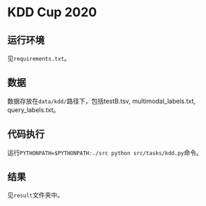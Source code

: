 # KDD Cup 2020
## 运行环境
见`requirements.txt`。

## 数据
数据存放在`data/kdd/`路径下，包括testB.tsv, multimodal_labels.txt, query_labels.txt。

## 代码执行
运行`PYTHONPATH=$PYTHONPATH:./src python src/tasks/kdd.py`命令。

## 结果
见`result`文件夹中。